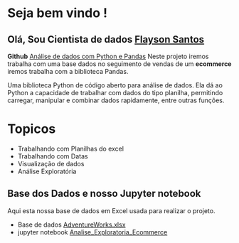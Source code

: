 # Seja bem vindo !

## Olá, Sou  Cientista de dados [Flayson Santos](https://github.com/FlaysonSantos)
**Github**  [Análise de dados com Python e Pandas](https://github.com/FlaysonSantos/Analise_dados_with_Python_Pandas)
Neste projeto iremos trabalha com uma base dados no seguimento de vendas de um **ecommerce** iremos trabalha com a biblioteca Pandas.

Uma biblioteca Python de código aberto para análise de dados. Ela dá ao Python a capacidade de trabalhar com dados do tipo planilha, permitindo carregar, manipular e combinar dados rapidamente, entre outras funções.

# Topicos

 - Trabalhando com Planilhas do excel
 - Trabalhando com Datas
 - Visualização de dados
 - Análise Exploratória

## Base dos Dados e nosso Jupyter notebook 
Aqui esta nossa base de dados em Excel usada para realizar o projeto.

 - Base de dados [AdventureWorks.xlsx](https://github.com/FlaysonSantos/Analise_dados_with_Python_Pandas/blob/main/Ecommerce/AdventureWorks.xlsx)
 - jupyter notebook [Analise_Exploratoria_Ecommerce](https://github.com/FlaysonSantos/Analise_dados_with_Python_Pandas/blob/main/Ecommerce/Analise_Exploratoria_Ecommerce.ipynb)





